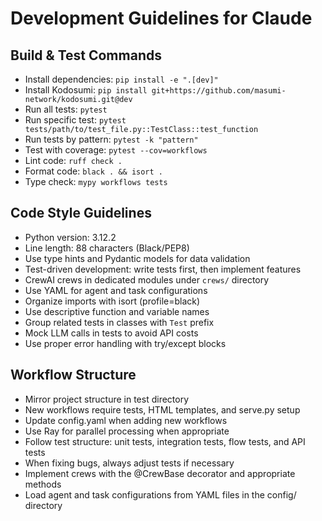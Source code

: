 # Development Guidelines for Claude

## Build & Test Commands
- Install dependencies: `pip install -e ".[dev]"`
- Install Kodosumi: `pip install git+https://github.com/masumi-network/kodosumi.git@dev`
- Run all tests: `pytest`
- Run specific test: `pytest tests/path/to/test_file.py::TestClass::test_function`
- Run tests by pattern: `pytest -k "pattern"`
- Test with coverage: `pytest --cov=workflows`
- Lint code: `ruff check .`
- Format code: `black . && isort .`
- Type check: `mypy workflows tests`

## Code Style Guidelines
- Python version: 3.12.2
- Line length: 88 characters (Black/PEP8)
- Use type hints and Pydantic models for data validation
- Test-driven development: write tests first, then implement features
- CrewAI crews in dedicated modules under `crews/` directory
- Use YAML for agent and task configurations
- Organize imports with isort (profile=black)
- Use descriptive function and variable names
- Group related tests in classes with `Test` prefix
- Mock LLM calls in tests to avoid API costs
- Use proper error handling with try/except blocks

## Workflow Structure
- Mirror project structure in test directory
- New workflows require tests, HTML templates, and serve.py setup
- Update config.yaml when adding new workflows
- Use Ray for parallel processing when appropriate
- Follow test structure: unit tests, integration tests, flow tests, and API tests
- When fixing bugs, always adjust tests if necessary
- Implement crews with the @CrewBase decorator and appropriate methods
- Load agent and task configurations from YAML files in the config/ directory